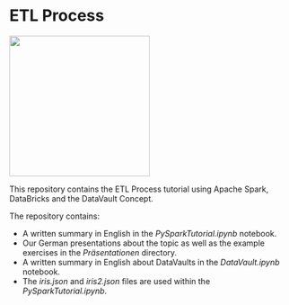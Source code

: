 # ETL Process

[<img src=https://upload.wikimedia.org/wikipedia/commons/f/f7/Hochschule_Mannheim_logo.svg width="250"/>](https://upload.wikimedia.org/wikipedia/commons/f/f7/Hochschule_Mannheim_logo.svg)

This repository contains the ETL Process tutorial using Apache Spark, DataBricks and the DataVault Concept.

The repository contains:
- A written summary in English in the _PySparkTutorial.ipynb_ notebook.
- Our German presentations about the topic as well as the example exercises in the _Präsentationen_ directory.
- A written summary in English about DataVaults in the _DataVault.ipynb_ notebook.
- The _iris.json_ and _iris2.json_ files are used within the _PySparkTutorial.ipynb_.
